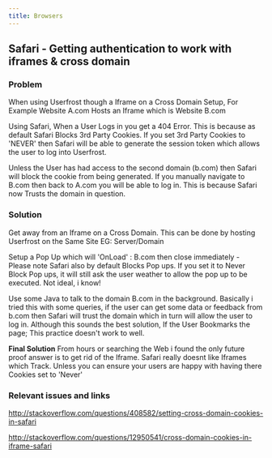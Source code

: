 ```yaml
---
title: Browsers
---
```


## Safari - Getting authentication to work with iframes & cross domain

### Problem

When using Userfrost though a Iframe on a Cross Domain Setup, For Example Website A.com Hosts an Iframe which is Website B.com

Using Safari, When a User Logs in you get a 404 Error. This is because as default Safari Blocks 3rd Party Cookies. If you set 3rd Party Cookies to 'NEVER' then Safari will be able to generate the session token which allows the user to log into Userfrost.

Unless the User has had access to the second domain (b.com) then Safari will block the cookie from being generated. If you manually navigate to B.com then back to A.com you will be able to log in. This is because Safari now Trusts the domain in question. 

### Solution

Get away from an Iframe on a Cross Domain. This can be done by hosting Userfrost on the Same Site EG: Server/Domain

Setup a Pop Up which will 'OnLoad' : B.com then close immediately - Please note Safari also by default Blocks Pop ups. If you set it to Never Block Pop ups, it will still ask the user weather to allow the pop up to be executed. Not ideal, i know!

Use some Java to talk to the domain B.com in the background. Basically i tried this with some queries, if the user can get some data or feedback from b.com then Safari will trust the domain which in turn will allow the user to log in. Although this sounds the best solution, If the User Bookmarks the page; This practice doesn't work to well. 

**Final Solution**
From hours or searching the Web i found the only future proof answer is to get rid of the Iframe. Safari really doesnt like Iframes which Track. Unless you can ensure your users are happy with having there Cookies set to 'Never'
 
### Relevant issues and links

http://stackoverflow.com/questions/408582/setting-cross-domain-cookies-in-safari

http://stackoverflow.com/questions/12950541/cross-domain-cookies-in-iframe-safari
